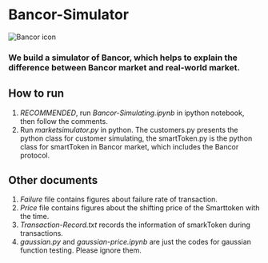 # Bancor-Simulator

![Bancor icon](https://cdn-images-1.medium.com/max/600/1*0u59V1q5pcP5f1fArOkF1g.jpeg)

### We build a simulator of Bancor, which helps to explain the difference between Bancor market and real-world market.

## How to run

1. *RECOMMENDED*, run *Bancor-Simulating.ipynb* in ipython notebook, then follow the comments.
2. Run *marketsimulator.py* in python. The customers.py presents the python class for customer simulating, the smartToken.py is the python class for smartToken in Bancor market, which includes the Bancor protocol.

## Other documents

1. *Failure* file contains figures about failure rate of transaction.
2. *Price* file contains figures about the shifting price of the Smarttoken with the time.
3. *Transaction-Record.txt* records the information of smarkToken during transactions.
4. *gaussian.py* and *gaussian-price.ipynb* are just the codes for gaussian function testing. Please ignore them.



